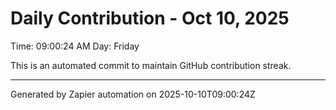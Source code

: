 # Daily Contribution - Oct 10, 2025

Time: 09:00:24 AM
Day: Friday

This is an automated commit to maintain GitHub contribution streak.

---
Generated by Zapier automation on 2025-10-10T09:00:24Z